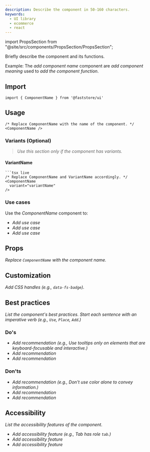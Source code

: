 ```yaml
---
description: Describe the component in 50-160 characters.
keywords:
  - UI library
  - ecommerce
  - react
---
```


import PropsSection from "@site/src/components/PropsSection/PropsSection";

Briefly describe the component and its functions.

Example: The _add component name_ component are _add component meaning_ used to _add the component function_.

## Import

```tsx
import { ComponentName } from '@faststore/ui'
```

## Usage

```tsx live
/* Replace ComponentName with the name of the component. */
<ComponentName />
```

### Variants (Optional)

> _Use this section only if the component has variants._

#### VariantName

````tsx live
```tsx live
/* Replace ComponentName and VariantName accordingly. */
<ComponentName
  variant="variantName"
/>
````

### Use cases

Use the _ComponentName_ component to:

- _Add use case_
- _Add use case_
- _Add use case_

## Props

_Replace `ComponentName` with the component name._

<PropsSection name="ComponentName" />

## Customization

_Add CSS handles (e.g., `data-fs-badge`)._

## Best practices

_List the component's best practices. Start each sentence with an imperative verb (e.g., `Use`, `Place`, `Add`.)_

### Do's

- _Add recommendation (e.g., Use tooltips only on elements that are keyboard-focusable and interactive.)_
- _Add recommendation_
- _Add recommendation_

### Don'ts

- _Add recommendation (e.g., Don't use color alone to convey information.)_
- _Add recommendation_
- _Add recommendation_

## Accessibility

_List the accessibility features of the component._

- _Add accessibility feature (e.g., Tab has role `tab`.)_
- _Add accessibility feature_
- _Add accessibility feature_
